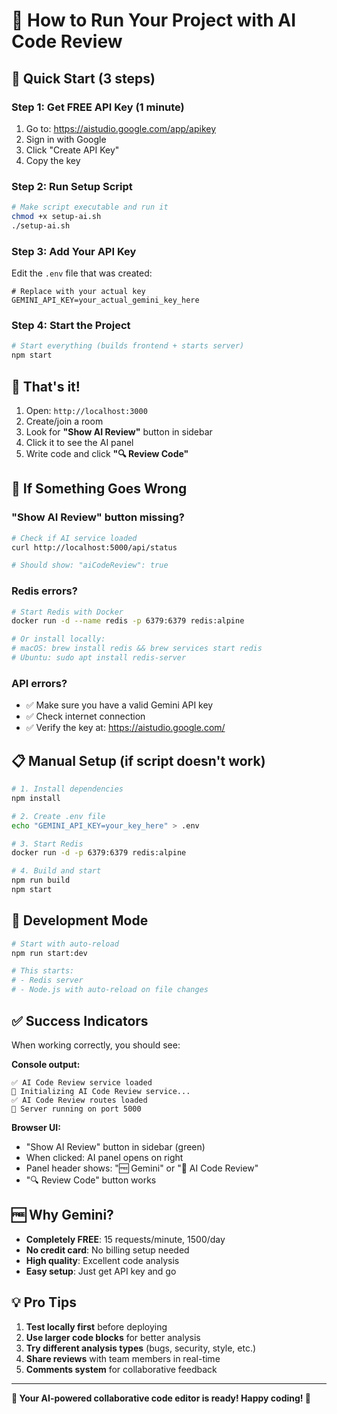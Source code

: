 # 🚀 **How to Run Your Project with AI Code Review**

## 🎯 **Quick Start (3 steps)**

### **Step 1: Get FREE API Key (1 minute)**
1. Go to: https://aistudio.google.com/app/apikey
2. Sign in with Google
3. Click "Create API Key"
4. Copy the key

### **Step 2: Run Setup Script**
```bash
# Make script executable and run it
chmod +x setup-ai.sh
./setup-ai.sh
```

### **Step 3: Add Your API Key**
Edit the `.env` file that was created:
```env
# Replace with your actual key
GEMINI_API_KEY=your_actual_gemini_key_here
```

### **Step 4: Start the Project**
```bash
# Start everything (builds frontend + starts server)
npm start
```

## 🎉 **That's it!**

1. Open: `http://localhost:3000`
2. Create/join a room
3. Look for **"Show AI Review"** button in sidebar
4. Click it to see the AI panel
5. Write code and click **"🔍 Review Code"**

## 🐛 **If Something Goes Wrong**

### **"Show AI Review" button missing?**
```bash
# Check if AI service loaded
curl http://localhost:5000/api/status

# Should show: "aiCodeReview": true
```

### **Redis errors?**
```bash
# Start Redis with Docker
docker run -d --name redis -p 6379:6379 redis:alpine

# Or install locally:
# macOS: brew install redis && brew services start redis
# Ubuntu: sudo apt install redis-server
```

### **API errors?**
- ✅ Make sure you have a valid Gemini API key
- ✅ Check internet connection
- ✅ Verify the key at: https://aistudio.google.com/

## 📋 **Manual Setup (if script doesn't work)**

```bash
# 1. Install dependencies
npm install

# 2. Create .env file
echo "GEMINI_API_KEY=your_key_here" > .env

# 3. Start Redis
docker run -d -p 6379:6379 redis:alpine

# 4. Build and start
npm run build
npm start
```

## 🔧 **Development Mode**

```bash
# Start with auto-reload
npm run start:dev

# This starts:
# - Redis server
# - Node.js with auto-reload on file changes
```

## ✅ **Success Indicators**

When working correctly, you should see:

**Console output:**
```
✅ AI Code Review service loaded
🤖 Initializing AI Code Review service...
✅ AI Code Review routes loaded
🚀 Server running on port 5000
```

**Browser UI:**
- "Show AI Review" button in sidebar (green)
- When clicked: AI panel opens on right
- Panel header shows: "🆓 Gemini" or "🤖 AI Code Review"
- "🔍 Review Code" button works

## 🆓 **Why Gemini?**

- **Completely FREE**: 15 requests/minute, 1500/day
- **No credit card**: No billing setup needed
- **High quality**: Excellent code analysis
- **Easy setup**: Just get API key and go

## 💡 **Pro Tips**

1. **Test locally first** before deploying
2. **Use larger code blocks** for better analysis
3. **Try different analysis types** (bugs, security, style, etc.)
4. **Share reviews** with team members in real-time
5. **Comments system** for collaborative feedback

---

**🎯 Your AI-powered collaborative code editor is ready! Happy coding! 🤖** 